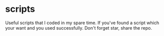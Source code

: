 # scripts
Useful scripts that I coded in my spare time.
If you've found a script which your want and you used successfully. Don't forget star, share the repo.
